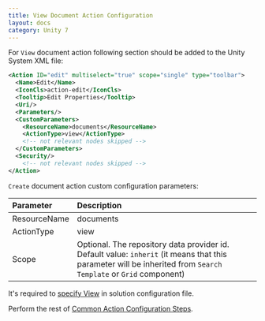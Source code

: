 ```yaml
---
title: View Document Action Configuration
layout: docs
category: Unity 7
---
```

For `View` document action following section should be added to the Unity System XML file:

```xml
<Action ID="edit" multiselect="true" scope="single" type="toolbar">
  <Name>Edit</Name>
  <IconCls>action-edit</IconCls>
  <Tooltip>Edit Properties</Tooltip>
  <Uri/>
  <Parameters/>
  <CustomParameters>
    <ResourceName>documents</ResourceName>
    <ActionType>view</ActionType>
    <!-- not relevant nodes skipped -->
  </CustomParameters>
  <Security/>
    <!-- not relevant nodes skipped -->
</Action>
```

`Create` document action custom configuration parameters:

| Parameter   | Description |
|:------------|:------------|
|ResourceName | documents   |
|ActionType   | view      |
|Scope        | Optional. The repository data provider id. Default value: `inherit` (it means that this parameter will be inherited from `Search Template` or `Grid` component) |

It's required to [specify View](../tags-list/views-tag.md) in solution configuration file.

Perform the rest of [Common Action Configuration Steps](../actions.md#common-actions-configuration-steps). 
